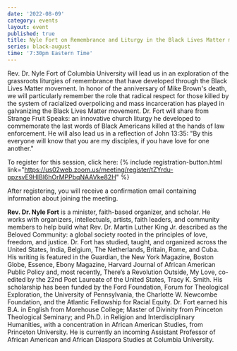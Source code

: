 ```yaml
---
date: '2022-08-09'
category: events
layout: event
published: true
title: Nyle Fort on Remembrance and Liturgy in the Black Lives Matter movement
series: black-august
time: '7:30pm Eastern Time'
---
```

Rev. Dr. Nyle Fort of Columbia University will lead us in an exploration of the grassroots liturgies of remembrance that have developed through the Black Lives Matter movement. In honor of the anniversary of Mike Brown's death, we will particularly remember the role that radical respect for those killed by the system of racialized overpolicing and mass incarceration has played in galvanizing the Black Lives Matter movement. Dr. Fort will share from Strange Fruit Speaks: an innovative church liturgy he developed to commemorate the last words of Black Americans killed at the hands of law enforcement. He will also lead us in a reflection of John 13:35: "By this everyone will know that you are my disciples, if you have love for one another." 

To register for this session, click here: {% include registration-button.html link="https://us02web.zoom.us/meeting/register/tZYrdu-ppzsvE9HIBl6hOrMPPbqNAAVke82H" %}

After registering, you will receive a confirmation email containing information about joining the meeting.

**Rev. Dr. Nyle Fort** is a minister, faith-based organizer, and scholar. He works with organizers, intellectuals, artists, faith leaders, and community members to help build what Rev. Dr. Martin Luther King Jr. described as the Beloved Community: a global society rooted in the principles of love, freedom, and justice. Dr. Fort has studied, taught, and organized across the United States, India, Belgium, The Netherlands, Britain, Rome, and Cuba. His writing is featured in the Guardian, the New York Magazine, Boston Globe, Essence, Ebony Magazine, Harvard Journal of African American Public Policy and, most recently, There’s a Revolution Outside, My Love, co-edited by the 22nd Poet Laureate of the United States, Tracy K. Smith. His scholarship has been funded by the Ford Foundation, Forum for Theological Exploration, the University of Pennsylvania, the Charlotte W. Newcombe Foundation, and the Atlantic Fellowship for Racial Equity. Dr. Fort earned his B.A. in English from Morehouse College; Master of Divinity from Princeton Theological Seminary; and Ph.D. in Religion and Interdisciplinary Humanities, with a concentration in African American Studies, from Princeton University. He is currently an incoming Assistant Professor of African American and African Diaspora Studies at Columbia University.
